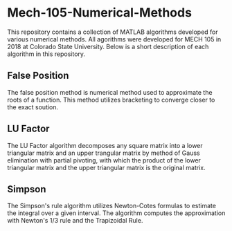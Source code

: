 # Mech-105-Numerical-Methods

This repository contains a collection of MATLAB algorithms developed for various numerical methods. All agorithms were developed for MECH 105 in 2018 at Colorado State University. Below is a short description of each algorithm in this repository.
  ## False Position
  The false position method is numerical method used to approximate the roots of a function. This method utilizes bracketing to converge closer to the exact soution.
  ## LU Factor
  The LU Factor algorithm decomposes any square matrix into a lower triangular matrix and an upper trangular matrix by method of Gauss elimination with partial pivoting, with which the product of the lower triangular matrix and the upper triangular matrix is the original matrix.
  ## Simpson
  The Simpson's rule algorithm utilizes Newton-Cotes formulas to estimate the integral over a given interval. The algorithm computes the approximation with Newton's 1/3 rule and the Trapizoidal Rule.